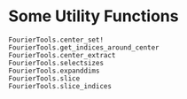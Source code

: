 # Some Utility Functions

```@docs
FourierTools.center_set!
FourierTools.get_indices_around_center
FourierTools.center_extract
FourierTools.selectsizes
FourierTools.expanddims
FourierTools.slice
FourierTools.slice_indices
```
